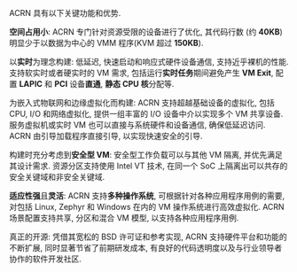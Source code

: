 
ACRN 具有以下关键功能和优势.

**空间占用小**: ACRN 专门针对资源受限的设备进行了优化, 其代码行数 (约 **40KB**) 明显少于以数据为中心的 VMM 程序(KVM 超过 **150KB**)​.

以**实时**为理念构建: 低延迟, 快速启动和响应式硬件设备通信, 支持近乎裸机的性能. 支持软实时或者硬实时的 VM 需求, 包括运行**实时任务**期间避免产生 **VM Exit**, 配置 **LAPIC** 和 **PCI** 设备**直通**, **静态 CPU 核**分配等.

为嵌入式物联网和边缘虚拟化而构建: ACRN 支持超越基础设备的虚拟化, 包括 CPU, I/O 和网络虚拟化, 提供一组丰富的 I/O 设备中介以实现多个 VM 共享设备. 服务虚拟机或实时 VM 也可以直接与系统硬件和设备通信, 确保低延迟访问. ACRN 由引导加载程序直接引导, 以实现快速安全的引导.

构建时充分考虑到**安全型 VM**: 安全型工作负载可以与其他 VM 隔离, 并优先满足其设计需求. 资源分区支持使用 Intel VT 技术, 在同一个 SoC 上隔离出可以共存的安全关键域和非安全关键域.

**适应性强**且**灵活**: ACRN 支持**多种操作系统**, 可根据针对各种应用程序用例的需要, 对包括 Linux, Zephyr 和 Windows 在内的 VM 操作系统进行高效虚拟化. ACRN 场景配置支持共享, 分区和混合 VM 模型, 以支持各种应用程序用例.

真正的开源: 凭借其宽松的 BSD 许可证和参考实现, ACRN 支持硬件平台和功能的不断扩展, 同时显著节省了前期研发成本, 有良好的代码透明度以及与行业领导者协作的软件开发社区.
